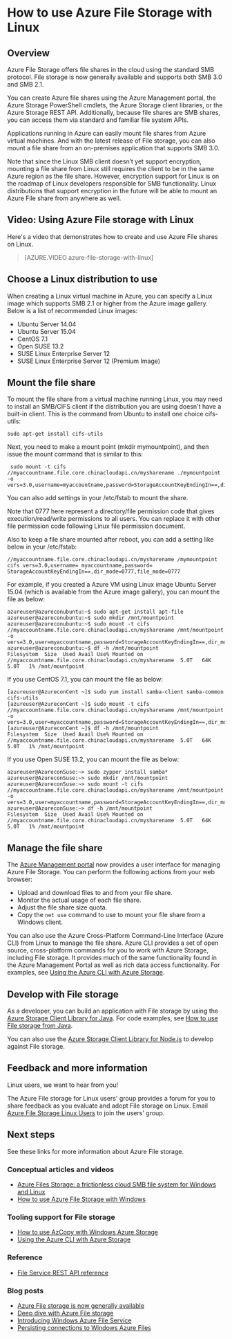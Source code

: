 <properties
	pageTitle="How to use Azure File storage with Linux | Windows Azure"
        description="Create a file share in the cloud and mount it from an Azure VM or an on-premises application running on Linux."
        services="storage"
        documentationCenter="na"
        authors="jasontang501"
        manager="jahogg"
        editor="" />

<tags
	ms.service="storage"
	ms.date="10/26/2015"
	wacn.date=""/>


# How to use Azure File Storage with Linux 

## Overview

Azure File Storage offers file shares in the cloud using the standard SMB protocol. File storage is now generally available and supports both SMB 3.0 and SMB 2.1.

You can create Azure file shares using the Azure Management portal, the Azure Storage PowerShell cmdlets, the Azure Storage client libraries, or the Azure Storage REST API. Additionally, because file shares are SMB shares, you can access them via standard and familiar file system APIs.

Applications running in Azure can easily mount file shares from Azure virtual machines. And with the latest release of File storage, you can also mount a file share from an on-premises application that supports SMB 3.0.

Note that since the Linux SMB client doesn’t yet support encryption, mounting a file share from Linux still requires the client to be in the same Azure region as the file share. However, encryption support for Linux is on the roadmap of Linux developers responsible for SMB functionality. Linux distributions that support encryption in the future will be able to mount an Azure File share from anywhere as well.

## Video: Using Azure File storage with Linux

Here's a video that demonstrates how to create and use Azure File shares on Linux.

> [AZURE.VIDEO azure-file-storage-with-linux]

## Choose a Linux distribution to use ##

When creating a Linux virtual machine in Azure, you can specify a Linux image which supports SMB 2.1 or higher from the Azure image gallery. Below is a list of recommended Linux images:

- Ubuntu Server 14.04	
- Ubuntu Server 15.04	
- CentOS 7.1	
- Open SUSE 13.2	
- SUSE Linux Enterprise Server 12
- SUSE Linux Enterprise Server 12 (Premium Image)

## Mount the file share ##

To mount the file share from a virtual machine running Linux, you may need to install an SMB/CIFS client if the distribution you are using doesn't have a built-in client. This is the command from Ubuntu to install one choice cifs-utils:

    sudo apt-get install cifs-utils

Next, you need to make a mount point (mkdir mymountpoint), and then issue the mount command that is similar to this:

     sudo mount -t cifs //myaccountname.file.core.chinacloudapi.cn/mysharename ./mymountpoint -o vers=3.0,username=myaccountname,password=StorageAccountKeyEndingIn==,dir_mode=0777,file_mode=0777

You can also add settings in your /etc/fstab to mount the share.

Note that 0777 here represent a directory/file permission code that gives execution/read/write permissions to all users. You can replace it with other file permission code following Linux file permission document.
 
Also to keep a file share mounted after reboot, you can add a setting like below in your /etc/fstab:

    //myaccountname.file.core.chinacloudapi.cn/mysharename /mymountpoint cifs vers=3.0,username= myaccountname,password= StorageAccountKeyEndingIn==,dir_mode=0777,file_mode=0777

For example, if you created a Azure VM using Linux image Ubuntu Server 15.04 (which is available from the Azure image gallery), you can mount the file as below:

    azureuser@azureconubuntu:~$ sudo apt-get install apt-file
    azureuser@azureconubuntu:~$ sudo mkdir /mnt/mountpoint
    azureuser@azureconubuntu:~$ sudo mount -t cifs //myaccountname.file.core.chinacloudapi.cn/mysharename /mnt/mountpoint -o vers=3.0,user=myaccountname,password=StorageAccountKeyEndingIn==,dir_mode=0777,file_mode=0777
    azureuser@azureconubuntu:~$ df -h /mnt/mountpoint
    Filesystem  Size  Used Avail Use% Mounted on
    //myaccountname.file.core.chinacloudapi.cn/mysharename  5.0T   64K  5.0T   1% /mnt/mountpoint

If you use CentOS 7.1, you can mount the file as below:

    [azureuser@AzureconCent ~]$ sudo yum install samba-client samba-common cifs-utils
    [azureuser@AzureconCent ~]$ sudo mount -t cifs //myaccountname.file.core.chinacloudapi.cn/mysharename /mnt/mountpoint -o vers=3.0,user=myaccountname,password=StorageAccountKeyEndingIn==,dir_mode=0777,file_mode=0777
    [azureuser@AzureconCent ~]$ df -h /mnt/mountpoint
    Filesystem  Size  Used Avail Use% Mounted on
    //myaccountname.file.core.chinacloudapi.cn/mysharename  5.0T   64K  5.0T   1% /mnt/mountpoint

If you use Open SUSE 13.2, you can mount the file as below:

    azureuser@AzureconSuse:~> sudo zypper install samba*  
    azureuser@AzureconSuse:~> sudo mkdir /mnt/mountpoint
    azureuser@AzureconSuse:~> sudo mount -t cifs //myaccountname.file.core.chinacloudapi.cn/mysharename /mnt/mountpoint -o vers=3.0,user=myaccountname,password=StorageAccountKeyEndingIn==,dir_mode=0777,file_mode=0777
    azureuser@AzureconSuse:~> df -h /mnt/mountpoint
    Filesystem  Size  Used Avail Use% Mounted on
    //myaccountname.file.core.chinacloudapi.cn/mysharename  5.0T   64K  5.0T   1% /mnt/mountpoint

## Manage the file share ##

The [Azure Management portal](https://manage.windowsazure.cn/) now provides a user interface for managing Azure File Storage. You can perform the following actions from your web browser:

- Upload and download files to and from your file share.
- Monitor the actual usage of each file share.
- Adjust the file share size quota.
- Copy the `net use` command to use to mount your file share from a Windows client. 

You can also use the Azure Cross-Platform Command-Line Interface (Azure CLI) from Linux to manage the file share. Azure CLI provides a set of open source, cross-platform commands for you to work with Azure Storage, including File storage. It provides much of the same functionality found in the Azure Management Portal as well as rich data access functionality. For examples, see [Using the Azure CLI with Azure Storage](/documentation/articles/storage-azure-cli).

## Develop with File storage ##

As a developer, you can build an application with File storage by using the [Azure Storage Client Library for Java](https://github.com/azure/azure-storage-java). For code examples, see [How to use File storage from Java](/documentation/articles/storage-java-how-to-use-file-storage).

You can also use the [Azure Storage Client Library for Node.js](https://github.com/Azure/azure-storage-node) to develop against File storage.

## Feedback and more information ##

Linux users, we want to hear from you! 

The Azure File storage for Linux users' group provides a forum for you to share feedback as you evaluate and adopt File storage on Linux. Email [Azure File Storage Linux Users](mailto:azurefileslinuxusers@microsoft.com) to join the users' group.

## Next steps

See these links for more information about Azure File storage.

### Conceptual articles and videos

- [Azure Files Storage: a frictionless cloud SMB file system for Windows and Linux](https://azure.microsoft.com/documentation/videos/azurecon-2015-azure-files-storage-a-frictionless-cloud-smb-file-system-for-windows-and-linux/)
- [How to use Azure File Storage with Windows](/documentation/articles/storage-dotnet-how-to-use-files)

### Tooling support for File storage

- [How to use AzCopy with Windows Azure Storage](/documentation/articles/storage-use-azcopy)
- [Using the Azure CLI with Azure Storage](/documentation/articles/storage-azure-cli#create-and-manage-file-shares)

### Reference

- [File Service REST API reference](http://msdn.microsoft.com/zh-cn/library/azure/dn167006.aspx)

### Blog posts

- [Azure File storage is now generally available](/blog/) 
- [Deep dive with Azure File storage](/home/features/storage/) 
- [Introducing Windows Azure File Service](http://blogs.msdn.com/b/windowsazurestorage/archive/2014/05/12/introducing-microsoft-azure-file-service.aspx)
- [Persisting connections to Windows Azure Files](http://blogs.msdn.com/b/windowsazurestorage/archive/2014/05/27/persisting-connections-to-microsoft-azure-files.aspx)
